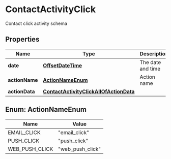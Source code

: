 

# ContactActivityClick

Contact click activity schema
## Properties

Name | Type | Description | Notes
------------ | ------------- | ------------- | -------------
**date** | [**OffsetDateTime**](OffsetDateTime.md) | The date and time |  [optional]
**actionName** | [**ActionNameEnum**](#ActionNameEnum) | Action name |  [optional]
**actionData** | [**ContactActivityClickAllOfActionData**](ContactActivityClickAllOfActionData.md) |  |  [optional]



## Enum: ActionNameEnum

Name | Value
---- | -----
EMAIL_CLICK | &quot;email_click&quot;
PUSH_CLICK | &quot;push_click&quot;
WEB_PUSH_CLICK | &quot;web_push_click&quot;



